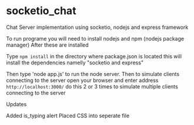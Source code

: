 # socketio_chat
Chat Server implementation using socketio, nodejs and express framework

To run programe you will need to install nodejs and npm (nodejs package manager)
After these are installed

Type `npm install` in the directory where package.json is located this will install the dependencies namelly "socketio and express"

Then type 'node app.js' to run the node server.
Then to simulate clients connecting to the server open your browser and enter address `http://localhost:3000/` do this 2 or 3 times to simulate multiple clients connecting to the server

Updates

  Added is_typing alert
  Placed CSS into seperate file
